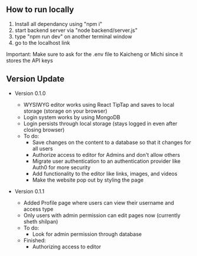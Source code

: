 ## How to run locally
1. Install all dependancy using "npm i"
2. start backend server via "node backend/server.js"
3. type "npm run dev" on another terminal window
4. go to the localhost link

Important: Make sure to ask for the .env file to Kaicheng or Michi since it stores the API keys

## Version Update
- Version 0.1.0
    - WYSIWYG editor works using React TipTap and saves to local storage (storage on your browser)
    - Login system works by using MongoDB
    - Login persists through local storage (stays logged in even after closing browser)
    - To do:
        - Save changes on the content to a database so that it changes for all users
        - Authorize access to editor for Admins and don't allow others
        - Migrate user authentication to an authentication provider like Auth0 for more security
        - Add functionality to the editor like links, images, and videos
        - Make the website pop out by styling the page

- Version 0.1.1
    - Added Profile page where users can view their username and access type
    - Only users with admin permission can edit pages now (currently sheth shilpan)
    - To do:
        - Look for admin permission through database
    - Finished:
        - Authorizing access to editor
